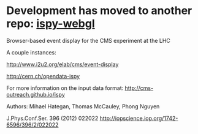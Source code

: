 Development has moved to another repo: <a href="https://github.com/cms-outreach/ispy-webgl">ispy-webgl</a>
==========================================================================================================

Browser-based event display for the CMS experiment at the LHC

A couple instances:

http://www.i2u2.org/elab/cms/event-display

http://cern.ch/opendata-ispy

For more information on the input data format:
http://cms-outreach.github.io/ispy

Authors: Mihael Hategan, Thomas McCauley, Phong Nguyen

J.Phys.Conf.Ser. 396 (2012) 022022 http://iopscience.iop.org/1742-6596/396/2/022022
